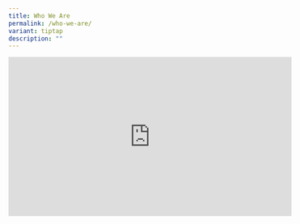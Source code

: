 ```yaml
---
title: Who We Are
permalink: /who-we-are/
variant: tiptap
description: ""
---
```

<div class="iframe-wrapper">
<iframe height="315" width="560" allowfullscreen="true" frameborder="0" src="https://www.youtube.com/embed/Yh7j6Vb1ctA?si=28bJnJtSABHbLzUQ&amp;controls=0"></iframe>
</div>
<p></p>